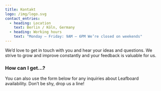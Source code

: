 ```yaml
---
title: Kontakt
logo: /img/logo.svg
contact_entries:
  - heading: Location
    text: Berlin / Köln, Germany
  - heading: Working hours
    text: "Monday – Friday: 9AM – 6PM We’re closed on weekends"
---
```


We’d love to get in touch with you and hear your ideas and
questions. We strive to grow and improve constantly and your feedback
is valuable for us.

<h3 class="f4 b lh-title mb2">How can I get…?</h3>

You can also use the form below for any inquiries about Leafboard
availability. Don’t be shy, drop us a line!
